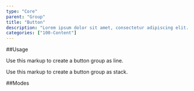 ```yaml
---
type: "Core"
parent: "Group"
title: "Button"
description: "Lorem ipsum dolor sit amet, consectetur adipiscing elit. Nunc tempus laoreet leo sit amet iaculis."
categories: ["100-Content"]
---
```


##Usage

Use this markup to create a button group as line.

<script type="text/plain" class="language-markup">
  <div class="group">
  
    <button type="button" class="btn">
      <!-- content -->
    </button>
    
    <button type="button" class="btn">
      <!-- content -->
    </button>
    
  </div>
</script>

Use this markup to create a button group as stack.

<script type="text/plain" class="language-markup">
  <div class="group">
  
    <div class="group_inner">
      <button type="button" class="btn">
        <!-- content -->
      </button>
      
      <button type="button" class="btn">
        <!-- content -->
      </button>
      
    </div>
  </div>
</script>

##Modes

<demo>
  <demovanilla src="inline/core/group/button-line" >
  </demovanilla>
  <demovanilla src="inline/core/group/button-stack">
  </demovanilla>
</demo>
